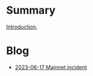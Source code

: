# Summary

[Introduction](./introduction.md),

# Blog

- [2023-06-17 Mainnet incident](./blog/2023-06-17_mainnet_incident.md)
